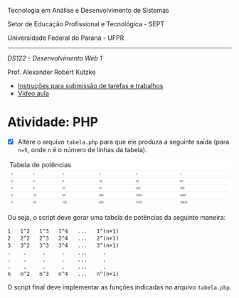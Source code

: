 Tecnologia em Análise e Desenvolvimento de Sistemas

Setor de Educação Profissional e Tecnológica - SEPT

Universidade Federal do Paraná - UFPR

---

*DS122 - Desenvolvimento Web 1*

Prof. Alexander Robert Kutzke

* [Instruções para submissão de tarefas e trabalhos](https://gitlab.tadsufpr.net.br/ds122-alexkutzke/material/blob/master/instrucoes_submissao_tarefas_e_trabalhos.md)
* [Video aula](https://www.youtube.com/watch?v=d6ZTnQNhoCo)

# Atividade: PHP

- [x] Altere o arquivo `tabela.php` para que ele produza a seguinte saída (para `n=5`, onde `n` é o número de linhas da tabela).

![Tabela de Potências](images/tabela.png "Aparência final do arquivo HTML")

Ou seja, o script deve gerar uma tabela de potências da seguinte maneira:

```
1   1^2   1^3   1^4   ...   1^(n+1)
2   2^2   2^3   2^4   ...   2^(n+1)
3   3^2   3^3   3^4   ...   3^(n+1)
.    .     .     .    ...     .
.    .     .     .    ...     .
.    .     .     .    ...     .
n   n^2   n^3   n^4   ...   n^(n+1)
```

O script final deve implementar as funções indicadas no arquivo `tabela.php`.
